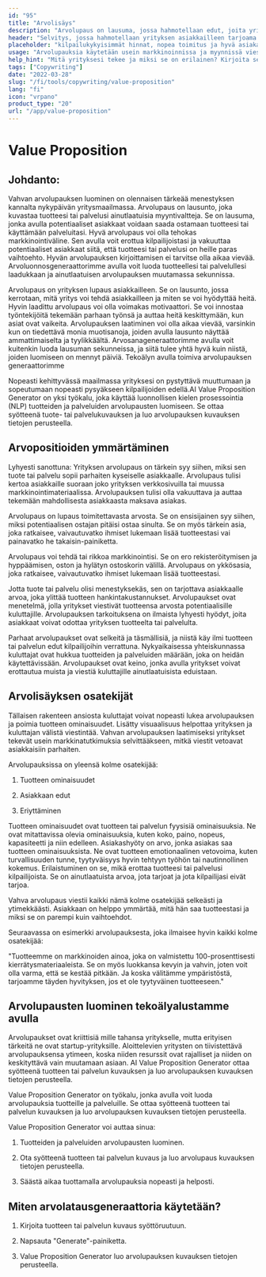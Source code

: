 ```yaml
---
id: "95"
title: "Arvolisäys"
description: "Arvolupaus on lausuma, jossa hahmotellaan edut, joita yritys tarjoaa asiakkailleen. Se on lausuma siitä, mitä yritys voi tehdä asiakkailleen, ja sitä käytetään usein keinona erottaa yritys toisesta."
header: "Selvitys, jossa hahmotellaan yrityksen asiakkailleen tarjoama ainutlaatuinen arvo."
placeholder: "kilpailukykyisimmät hinnat, nopea toimitus ja hyvä asiakaspalvelu."
usage: "Arvolupauksia käytetään usein markkinoinnissa ja myynnissä viestimään, mitä yritys tekee ja miksi se on erilainen. Seuraava generaattori voi auttaa sinua suunnittelemaan ja aivovirtaan tyylitellyn arvolupauksen, joka on läheisesti linjassa brändisi kanssa."
help_hint: "Mitä yrityksesi tekee ja miksi se on erilainen? Kirjoita se ylös, niin teemme siitä arvoesityksen."
tags: ["Copywriting"]
date: "2022-03-28"
slug: "/fi/tools/copywriting/value-proposition"
lang: "fi"
icon: "vrpano"
product_type: "20"
url: "/app/value-proposition"
---
```


# Value Proposition

## Johdanto:

Vahvan arvolupauksen luominen on olennaisen tärkeää menestyksen kannalta nykypäivän yritysmaailmassa. Arvolupaus on lausunto, joka kuvastaa tuotteesi tai palvelusi ainutlaatuisia myyntivaltteja. Se on lausuma, jonka avulla potentiaaliset asiakkaat voidaan saada ostamaan tuotteesi tai käyttämään palveluitasi. Hyvä arvolupaus voi olla tehokas markkinointiväline. Sen avulla voit erottua kilpailijoistasi ja vakuuttaa potentiaaliset asiakkaat siitä, että tuotteesi tai palvelusi on heille paras vaihtoehto. Hyvän arvolupauksen kirjoittamisen ei tarvitse olla aikaa vievää. Arvoluonnosgeneraattorimme avulla voit luoda tuotteellesi tai palvelullesi laadukkaan ja ainutlaatuisen arvolupauksen muutamassa sekunnissa.

Arvolupaus on yrityksen lupaus asiakkailleen. Se on lausunto, jossa kerrotaan, mitä yritys voi tehdä asiakkailleen ja miten se voi hyödyttää heitä. Hyvin laadittu arvolupaus voi olla voimakas motivaattori. Se voi innostaa työntekijöitä tekemään parhaan työnsä ja auttaa heitä keskittymään, kun asiat ovat vaikeita. Arvolupauksen laatiminen voi olla aikaa vievää, varsinkin kun on tiedettävä monia muotisanoja, joiden avulla lausunto näyttää ammattimaiselta ja tyylikkäältä. Arvosanageneraattorimme avulla voit kuitenkin luoda lausuman sekunneissa, ja siitä tulee yhtä hyvä kuin niistä, joiden luomiseen on mennyt päiviä. Tekoälyn avulla toimiva arvolupauksen generaattorimme

Nopeasti kehittyvässä maailmassa yrityksesi on pystyttävä muuttumaan ja sopeutumaan nopeasti pysyäkseen kilpailijoiden edellä.AI Value Proposition Generator on yksi työkalu, joka käyttää luonnollisen kielen prosessointia (NLP) tuotteiden ja palveluiden arvolupausten luomiseen. Se ottaa syötteenä tuote- tai palvelukuvauksen ja luo arvolupauksen kuvauksen tietojen perusteella.

## Arvopositioiden ymmärtäminen

Lyhyesti sanottuna: Yrityksen arvolupaus on tärkein syy siihen, miksi sen tuote tai palvelu sopii parhaiten kyseiselle asiakkaalle. Arvolupaus tulisi kertoa asiakkaille suoraan joko yrityksen verkkosivuilla tai muussa markkinointimateriaalissa. Arvolupauksen tulisi olla vakuuttava ja auttaa tekemään mahdollisesta asiakkaasta maksava asiakas.

Arvolupaus on lupaus toimitettavasta arvosta. Se on ensisijainen syy siihen, miksi potentiaalisen ostajan pitäisi ostaa sinulta. Se on myös tärkein asia, joka ratkaisee, vaivautuvatko ihmiset lukemaan lisää tuotteestasi vai painavatko he takaisin-painiketta.

Arvolupaus voi tehdä tai rikkoa markkinointisi. Se on ero rekisteröitymisen ja hyppäämisen, oston ja hylätyn ostoskorin välillä. Arvolupaus on ykkösasia, joka ratkaisee, vaivautuvatko ihmiset lukemaan lisää tuotteestasi.

Jotta tuote tai palvelu olisi menestyksekäs, sen on tarjottava asiakkaalle arvoa, joka ylittää tuotteen hankintakustannukset. Arvolupaukset ovat menetelmä, jolla yritykset viestivät tuotteensa arvosta potentiaalisille kuluttajille. Arvolupauksen tarkoituksena on ilmaista lyhyesti hyödyt, joita asiakkaat voivat odottaa yrityksen tuotteelta tai palvelulta.

Parhaat arvolupaukset ovat selkeitä ja täsmällisiä, ja niistä käy ilmi tuotteen tai palvelun edut kilpailijoihin verrattuna. Nykyaikaisessa yhteiskunnassa kuluttajat ovat hukkua tuotteiden ja palveluiden määrään, joka on heidän käytettävissään. Arvolupaukset ovat keino, jonka avulla yritykset voivat erottautua muista ja viestiä kuluttajille ainutlaatuisista eduistaan.

## Arvolisäyksen osatekijät

Tällaisen rakenteen ansiosta kuluttajat voivat nopeasti lukea arvolupauksen ja poimia tuotteen ominaisuudet. Lisätty visuaalisuus helpottaa yrityksen ja kuluttajan välistä viestintää. Vahvan arvolupauksen laatimiseksi yritykset tekevät usein markkinatutkimuksia selvittääkseen, mitkä viestit vetoavat asiakkaisiin parhaiten.

Arvolupauksissa on yleensä kolme osatekijää:

1. Tuotteen ominaisuudet

2. Asiakkaan edut

3. Eriyttäminen

Tuotteen ominaisuudet ovat tuotteen tai palvelun fyysisiä ominaisuuksia. Ne ovat mitattavissa olevia ominaisuuksia, kuten koko, paino, nopeus, kapasiteetti ja niin edelleen. Asiakashyöty on arvo, jonka asiakas saa tuotteen ominaisuuksista. Ne ovat tuotteen emotionaalinen vetovoima, kuten turvallisuuden tunne, tyytyväisyys hyvin tehtyyn työhön tai nautinnollinen kokemus. Erilaistuminen on se, mikä erottaa tuotteesi tai palvelusi kilpailijoista. Se on ainutlaatuista arvoa, jota tarjoat ja jota kilpailijasi eivät tarjoa.

Vahva arvolupaus viestii kaikki nämä kolme osatekijää selkeästi ja ytimekkäästi. Asiakkaan on helppo ymmärtää, mitä hän saa tuotteestasi ja miksi se on parempi kuin vaihtoehdot.

Seuraavassa on esimerkki arvolupauksesta, joka ilmaisee hyvin kaikki kolme osatekijää:

"Tuotteemme on markkinoiden ainoa, joka on valmistettu 100-prosenttisesti kierrätysmateriaaleista. Se on myös luokkansa kevyin ja vahvin, joten voit olla varma, että se kestää pitkään. Ja koska välitämme ympäristöstä, tarjoamme täyden hyvityksen, jos et ole tyytyväinen tuotteeseen."

## Arvolupausten luominen tekoälyalustamme avulla

Arvolupaukset ovat kriittisiä mille tahansa yritykselle, mutta erityisen tärkeitä ne ovat startup-yrityksille. Aloittelevien yritysten on tiivistettävä arvolupauksensa ytimeen, koska niiden resurssit ovat rajalliset ja niiden on keskityttävä vain muutamaan asiaan. AI Value Proposition Generator ottaa syötteenä tuotteen tai palvelun kuvauksen ja luo arvolupauksen kuvauksen tietojen perusteella.

Value Proposition Generator on työkalu, jonka avulla voit luoda arvolupauksia tuotteille ja palveluille. Se ottaa syötteenä tuotteen tai palvelun kuvauksen ja luo arvolupauksen kuvauksen tietojen perusteella.

Value Proposition Generator voi auttaa sinua:

1. Tuotteiden ja palveluiden arvolupausten luominen.

2. Ota syötteenä tuotteen tai palvelun kuvaus ja luo arvolupaus kuvauksen tietojen perusteella.

3. Säästä aikaa tuottamalla arvolupauksia nopeasti ja helposti.

## Miten arvolatausgeneraattoria käytetään?

1. Kirjoita tuotteen tai palvelun kuvaus syöttöruutuun.

2. Napsauta "Generate"-painiketta.

3. Value Proposition Generator luo arvolupauksen kuvauksen tietojen perusteella.
